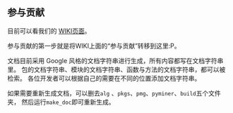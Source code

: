 ## 参与贡献

目前可以看我们的 [WIKI页面](https://gitee.com/py2cn/pyminer/wikis/%E4%B8%BB%E9%A1%B5?sort_id=2761029)。

参与贡献的第一步就是将WIKI上面的“参与贡献”转移到这里:P。

文档目前采用 Google 风格的文档字符串进行生成，所有内容都写在文档字符串里。
包的文档字符串、模块的文档字符串、函数与方法的文档字符串，都可以被检索。
各位开发者可以根据自己的需要在不同的位置添加文档字符串。

如果需要重新生成文档，可以删去`alg` 、`pkgs`、`pmg`、`pyminer`、`build`五个文件夹，
然后运行`make_doc`即可重新生成。
